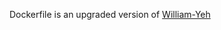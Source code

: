 Dockerfile is an upgraded version of [William-Yeh](https://github.com/William-Yeh/docker-ansible/blob/master/1.9-ubuntu14.04/Dockerfile)
